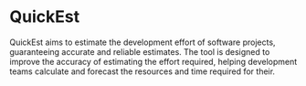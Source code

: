 # QuickEst
QuickEst aims to estimate the development effort of software projects, guaranteeing accurate and reliable estimates. The tool is designed to improve the accuracy of estimating the effort required, helping development teams calculate and forecast the resources and time required for their.
